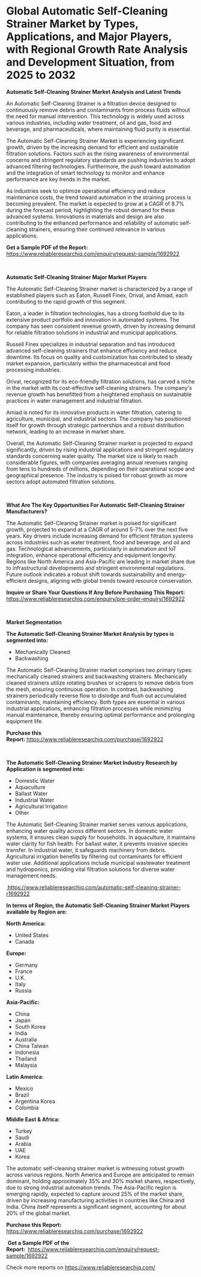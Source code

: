 <p><h1>Global Automatic Self-Cleaning Strainer Market by Types, Applications, and Major Players, with Regional Growth Rate Analysis and Development Situation, from 2025 to 2032</h1></p><p><strong>Automatic Self-Cleaning Strainer Market Analysis and Latest Trends</strong></p>
<p><p>An Automatic Self-Cleaning Strainer is a filtration device designed to continuously remove debris and contaminants from process fluids without the need for manual intervention. This technology is widely used across various industries, including water treatment, oil and gas, food and beverage, and pharmaceuticals, where maintaining fluid purity is essential.</p><p>The Automatic Self-Cleaning Strainer Market is experiencing significant growth, driven by the increasing demand for efficient and sustainable filtration solutions. Factors such as the rising awareness of environmental concerns and stringent regulatory standards are pushing industries to adopt advanced filtering technologies. Furthermore, the push toward automation and the integration of smart technology to monitor and enhance performance are key trends in the market.</p><p>As industries seek to optimize operational efficiency and reduce maintenance costs, the trend toward automation in the straining process is becoming prevalent. The market is expected to grow at a CAGR of 8.7% during the forecast period, highlighting the robust demand for these advanced systems. Innovations in materials and design are also contributing to the enhanced performance and reliability of automatic self-cleaning strainers, ensuring their continued relevance in various applications.</p></p>
<p><strong>Get a Sample PDF of the Report:&nbsp;</strong> <a href="https://www.reliableresearchiq.com/enquiry/request-sample/1692922?utm_campaign=1870&utm_medium=2&utm_source=Github&utm_content=ia&utm_term=08012025&utm_id=automatic-self-cleaning-strainer">https://www.reliableresearchiq.com/enquiry/request-sample/1692922</a></p>
<p>&nbsp;</p>
<p><strong>Automatic Self-Cleaning Strainer Major Market Players</strong></p>
<p><p>The Automatic Self-Cleaning Strainer market is characterized by a range of established players such as Eaton, Russell Finex, Orival, and Amiad, each contributing to the rapid growth of this segment. </p><p>Eaton, a leader in filtration technologies, has a strong foothold due to its extensive product portfolio and innovation in automated systems. The company has seen consistent revenue growth, driven by increasing demand for reliable filtration solutions in industrial and municipal applications. </p><p>Russell Finex specializes in industrial separation and has introduced advanced self-cleaning strainers that enhance efficiency and reduce downtime. Its focus on quality and customization has contributed to steady market expansion, particularly within the pharmaceutical and food processing industries.</p><p>Orival, recognized for its eco-friendly filtration solutions, has carved a niche in the market with its cost-effective self-cleaning strainers. The company's revenue growth has benefitted from a heightened emphasis on sustainable practices in water management and industrial filtration.</p><p>Amiad is noted for its innovative products in water filtration, catering to agriculture, municipal, and industrial sectors. The company has positioned itself for growth through strategic partnerships and a robust distribution network, leading to an increase in market share.</p><p>Overall, the Automatic Self-Cleaning Strainer market is projected to expand significantly, driven by rising industrial applications and stringent regulatory standards concerning water quality. The market size is likely to reach considerable figures, with companies averaging annual revenues ranging from tens to hundreds of millions, depending on their operational scope and geographical presence. The industry is poised for robust growth as more sectors adopt automated filtration solutions.</p></p>
<p>&nbsp;</p>
<p><strong>What Are The Key Opportunities For Automatic Self-Cleaning Strainer Manufacturers?</strong></p>
<p><p>The Automatic Self-Cleaning Strainer market is poised for significant growth, projected to expand at a CAGR of around 5-7% over the next five years. Key drivers include increasing demand for efficient filtration systems across industries such as water treatment, food and beverage, and oil and gas. Technological advancements, particularly in automation and IoT integration, enhance operational efficiency and equipment longevity. Regions like North America and Asia-Pacific are leading in market share due to infrastructural developments and stringent environmental regulations. Future outlook indicates a robust shift towards sustainability and energy-efficient designs, aligning with global trends toward resource conservation.</p></p>
<p><strong>Inquire or Share Your Questions If Any Before Purchasing This Report:</strong> <a href="https://www.reliableresearchiq.com/enquiry/pre-order-enquiry/1692922?utm_campaign=1870&utm_medium=2&utm_source=Github&utm_content=ia&utm_term=08012025&utm_id=automatic-self-cleaning-strainer">https://www.reliableresearchiq.com/enquiry/pre-order-enquiry/1692922</a></p>
<p>&nbsp;</p>
<p><strong>Market Segmentation</strong></p>
<p><strong>The Automatic Self-Cleaning Strainer Market Analysis by types is segmented into:</strong></p>
<p><ul><li>Mechanically Cleaned</li><li>Backwashing</li></ul></p>
<p><p>The Automatic Self-Cleaning Strainer market comprises two primary types: mechanically cleaned strainers and backwashing strainers. Mechanically cleaned strainers utilize rotating brushes or scrapers to remove debris from the mesh, ensuring continuous operation. In contrast, backwashing strainers periodically reverse flow to dislodge and flush out accumulated contaminants, maintaining efficiency. Both types are essential in various industrial applications, enhancing filtration processes while minimizing manual maintenance, thereby ensuring optimal performance and prolonging equipment life.</p></p>
<p><strong>Purchase this Report:&nbsp;</strong><a href="https://www.reliableresearchiq.com/purchase/1692922?utm_campaign=1870&utm_medium=2&utm_source=Github&utm_content=ia&utm_term=08012025&utm_id=automatic-self-cleaning-strainer">https://www.reliableresearchiq.com/purchase/1692922</a></p>
<p>&nbsp;</p>
<p><strong>The Automatic Self-Cleaning Strainer Market Industry Research by Application is segmented into:</strong></p>
<p><ul><li>Domestic Water</li><li>Aquaculture</li><li>Ballast Water</li><li>Industrial Water</li><li>Agricultural Irrigation</li><li>Other</li></ul></p>
<p><p>The Automatic Self-Cleaning Strainer market serves various applications, enhancing water quality across different sectors. In domestic water systems, it ensures clean supply for households. In aquaculture, it maintains water clarity for fish health. For ballast water, it prevents invasive species transfer. In industrial water, it safeguards machinery from debris. Agricultural irrigation benefits by filtering out contaminants for efficient water use. Additional applications include municipal wastewater treatment and hydroponics, providing vital filtration solutions for diverse water management needs.</p></p>
<p><a href="https://www.reliableresearchiq.com/automatic-self-cleaning-strainer-r1692922?utm_campaign=1870&utm_medium=2&utm_source=Github&utm_content=ia&utm_term=08012025&utm_id=automatic-self-cleaning-strainer">&nbsp;https://www.reliableresearchiq.com/automatic-self-cleaning-strainer-r1692922</a></p>
<p><strong>In terms of Region, the Automatic Self-Cleaning Strainer Market Players available by Region are:</strong></p>
<p>
    <p> <strong> North America: </strong>
        <ul>
            <li>United States</li>
            <li>Canada</li>
        </ul>
        </p> 
    <p> <strong> Europe: </strong>
        <ul>
            <li>Germany</li>
            <li>France</li>
            <li>U.K.</li>
            <li>Italy</li>
            <li>Russia</li>
        </ul>
        </p> 
    <p> <strong> Asia-Pacific: </strong>
        <ul>
            <li>China</li>
            <li>Japan</li>
            <li>South Korea</li>
            <li>India</li>
            <li>Australia</li>
            <li>China Taiwan</li>
            <li>Indonesia</li>
            <li>Thailand</li>
            <li>Malaysia</li>
        </ul>
        </p> 
    <p> <strong> Latin America: </strong>
        <ul>
            <li>Mexico</li>
            <li>Brazil</li>
            <li>Argentina Korea</li>
            <li>Colombia</li>
        </ul>
        </p> 
    <p> <strong> Middle East & Africa: </strong>
        <ul>
            <li>Turkey</li>
            <li>Saudi</li>
            <li>Arabia</li>
            <li>UAE</li>
            <li>Korea</li>
        </ul>
    </p>
    </p>
<p><p>The automatic self-cleaning strainer market is witnessing robust growth across various regions. North America and Europe are anticipated to remain dominant, holding approximately 35% and 30% market shares, respectively, due to strong industrial automation trends. The Asia-Pacific region is emerging rapidly, expected to capture around 25% of the market share, driven by increasing manufacturing activities in countries like China and India. China itself represents a significant segment, accounting for about 20% of the global market.</p></p>
<p><strong>Purchase this Report: </strong><a href="https://www.reliableresearchiq.com/purchase/1692922?utm_campaign=1870&utm_medium=2&utm_source=Github&utm_content=ia&utm_term=08012025&utm_id=automatic-self-cleaning-strainer">https://www.reliableresearchiq.com/purchase/1692922</a></p>
<p>&nbsp;<strong>Get a Sample PDF of the Report:&nbsp;&nbsp;</strong><a href="https://www.reliableresearchiq.com/enquiry/request-sample/1692922?utm_campaign=1870&utm_medium=2&utm_source=Github&utm_content=ia&utm_term=08012025&utm_id=automatic-self-cleaning-strainer">https://www.reliableresearchiq.com/enquiry/request-sample/1692922</a></p>
<p><strong></strong></p>
<p>Check more reports on <a href="https://www.reliableresearchiq.com/?utm_campaign=1870&utm_medium=2&utm_source=Github&utm_content=ia&utm_term=08012025&utm_id=automatic-self-cleaning-strainer">https://www.reliableresearchiq.com/</a></p>